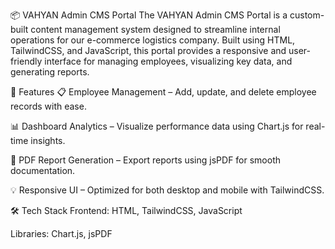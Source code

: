 📦 VAHYAN Admin CMS Portal
The VAHYAN Admin CMS Portal is a custom-built content management system designed to streamline internal operations for our e-commerce logistics company. Built using HTML, TailwindCSS, and JavaScript, this portal provides a responsive and user-friendly interface for managing employees, visualizing key data, and generating reports.

🚀 Features
📋 Employee Management – Add, update, and delete employee records with ease.

📊 Dashboard Analytics – Visualize performance data using Chart.js for real-time insights.

🧾 PDF Report Generation – Export reports using jsPDF for smooth documentation.

💡 Responsive UI – Optimized for both desktop and mobile with TailwindCSS.

🛠️ Tech Stack
Frontend: HTML, TailwindCSS, JavaScript

Libraries: Chart.js, jsPDF
